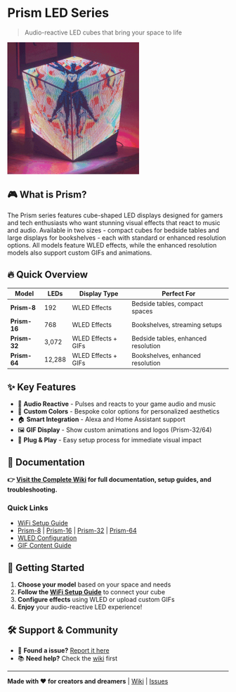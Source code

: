 # Prism LED Series

> Audio-reactive LED cubes that bring your space to life

<img src="docs/images/man.gif" alt="Prism LED Cubes Demo" width="300">

## 🎮 What is Prism?

The Prism series features cube-shaped LED displays designed for gamers and tech enthusiasts who want stunning visual effects that react to music and audio. Available in two sizes - compact cubes for bedside tables and large displays for bookshelves - each with standard or enhanced resolution options. All models feature WLED effects, while the enhanced resolution models also support custom GIFs and animations.

## 🔥 Quick Overview

| Model | LEDs | Display Type | Perfect For |
|-------|------|--------------|-------------|
| **Prism-8** | 192 | WLED Effects | Bedside tables, compact spaces |
| **Prism-16** | 768 | WLED Effects | Bookshelves, streaming setups |
| **Prism-32** | 3,072 | WLED Effects + GIFs | Bedside tables, enhanced resolution |
| **Prism-64** | 12,288 | WLED Effects + GIFs | Bookshelves, enhanced resolution |

## ✨ Key Features

- 🎵 **Audio Reactive** - Pulses and reacts to your game audio and music
- 🎨 **Custom Colors** - Bespoke color options for personalized aesthetics
- 🏠 **Smart Integration** - Alexa and Home Assistant support
- 🖼️ **GIF Display** - Show custom animations and logos (Prism-32/64)
- 🔌 **Plug & Play** - Easy setup process for immediate visual impact

## 📖 Documentation

**👉 [Visit the Complete Wiki](https://github.com/1liminal1/LiminalLights/wiki) for full documentation, setup guides, and troubleshooting.**

### Quick Links
- [WiFi Setup Guide](https://github.com/1liminal1/LiminalLights/wiki/WiFi‐Setup)
- [Prism-8](https://github.com/1liminal1/LiminalLights/wiki/Prism-8) | [Prism-16](https://github.com/1liminal1/LiminalLights/wiki/Prism-16) | [Prism-32](https://github.com/1liminal1/LiminalLights/wiki/Prism-32) | [Prism-64](https://github.com/1liminal1/LiminalLights/wiki/Prism-64)
- [WLED Configuration](https://github.com/1liminal1/LiminalLights/wiki/WLED-Setup)
- [GIF Content Guide](https://github.com/1liminal1/LiminalLights/wiki/GIF-Setup)

## 🚀 Getting Started

1. **Choose your model** based on your space and needs
2. **Follow the [WiFi Setup Guide](https://github.com/1liminal1/LiminalLights/wiki/WiFi‐Setup)** to connect your cube
3. **Configure effects** using WLED or upload custom GIFs
4. **Enjoy** your audio-reactive LED experience!

## 🛠️ Support & Community

- 🐛 **Found a issue?** [Report it here](https://github.com/1liminal1/LiminalLights/issues)
- 📚 **Need help?** Check the [wiki](https://github.com/1liminal1/LiminalLights/wiki) first

---

**Made with ❤️ for creators and dreamers** | [Wiki](https://github.com/1liminal1/LiminalLights/wiki) | [Issues](https://github.com/1liminal1/LiminalLights/issues)

